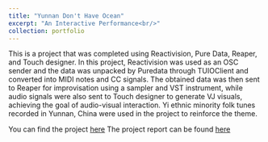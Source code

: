```yaml
---
title: "Yunnan Don't Have Ocean"
excerpt: "An Interactive Performance<br/>"
collection: portfolio
---
```


This is a project that was completed using Reactivision, Pure Data, Reaper, and Touch designer. In this project, Reactivision was used as an OSC sender and the data was unpacked by Puredata through TUIOClient and converted into MIDI notes and CC signals. The obtained data was then sent to Reaper for improvisation using a sampler and VST instrument, while audio signals were also sent to Touch designer to generate VJ visuals, achieving the goal of audio-visual interaction. Yi ethnic minority folk tunes recorded in Yunnan, China were used in the project to reinforce the theme.

You can find the project [here](https://www.youtube.com/watch?v=zwkSo5Sl8Ds&t=103s)
The project report can be found [here](https://drive.google.com/file/d/1GafYUio1uyKJCg1Q4zYdedkZ2zXvFVLo/view?usp=sharing)
